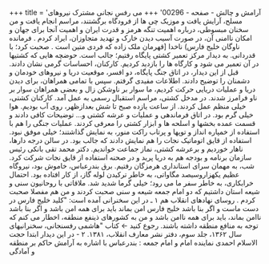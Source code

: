 +++
title = 'آرامش و چالش - صفحه - 00296'
+++
می رفس نجانی مشترک نیروهای مسلح، آرایش یافت و موزیک چی ها از فرودگاه برگشتند، مراسم انجام یافت و من سخنان مبسوطی، درباره اهمیت تنگه هرمز و قدرت ایران و اهمیت آنجا برای جهان و امکان ناامنی آن، در صورت آسیب دیدن خارک و تهدید متجاوزان، ایراد کردم . فرمانده ناوگان خلیج فارس) ناخدا [قهرمان ملک زاده که فردی متین است . صحبت کرد؛ با قدردانی. به دیدار مرکز تعمیر کشتی پایگاه رفتیم؛ جالب است. حوضچه هایی که کشتیها در آن تعمیر می شود و کارگاه ها را بازدید کردیم. کارکنان، احساسات گرمی نشان دادند. قبل از این دیدار، در اتاق جنگ پایگاه، دو افسر، موقعیت دریا و نیروهای خودمان و دشمنان را توضیح دادند. اطلاعات مفیدی گرفتم. سپس با تمامی همراهان، برای دیدن دریا و عملیات دریایی حرکت کردیم، ما سوار بر ناوشکن زال و بعضی همراهان سوار بر ناو فرامرز شدند. در مدخل کشتی، مراسم استقبال رسمی به عمل آمد. کارکنان کشتی، خیلی منظم عمل کردند. از ساعت یازده صبح تا شش بعدازظهر، روی آب بودیم. هوا خیلی گرم بود. در اتاق فرماندهی و عملیات و عرشه کشتی و... توضیحات کافی دادند و قسمت عمده بخشها و اسلحه ها و ابزار کشتی را معرفی کردند. عملیات جنگی را هم با استفاده از خمپاره انداز و توپها و پرتاب راکت منور، به نمایش گذاشتند؛ خیلی موفق نبود. استفاده از قایق اتوماتیک نجات را هم نمایش دادند که جالب بود. در سالن درجه دارها، ناهار خوردیم و برعرشه کشتی، نماز جماعت خواندیم. دکتر محمد تقی بانکی رئیس سازمان برنامه و بودجه هم به دریا پرید و در صحنه استفاده از قایق نجات شرکت کرد. شب، به مهمان سرای استانداری هرمزگان رفتیم. برق بندرعباس، خاموش بود، نیروگاه عظیم یکهزاروسیصد مگاواتی، به خاطر ترکیدن لوله گاز، از کار افتاده بود. احتمال خرابکاری، به خاطر سفر ما می رود؛ خیلی گرما شدید شد. ملاقاتی با روحانیون سنی و شیعه استان داشتیم که دو امام جمعه شیعه و سنی صحبت کردند و من هم مفصلا صحبت کردم . روسای نهادهای انقلاب هم ۱ ـ در این سخنرانی آمده است: "کلید خلیج فارس در دست ماست و اگر بنا باشد خلیج فارس امن بماند باید برای همه امن باشد و اگر بنا باشد ناامن بماند، باید برای همه ناامن باشد و من به کشورهای ذینفع منطقه، اخطار می کنم که توجه به منافع منطقه داشته باشند. رجوع کنید ← کتاب "هاشمی رفسنجانی، سخنرانیهای سال ۱۳۶۲، جلد سوم، دفتر نشر معارف انقلاب، ۱۳۸۱. ۲ - در این دیدار ابتدا حجت الاسلام احمدی نماینده امام و امام جمعه : بندرعباس با اشاره به آرامش حاکم بر منطقه و آمادگی